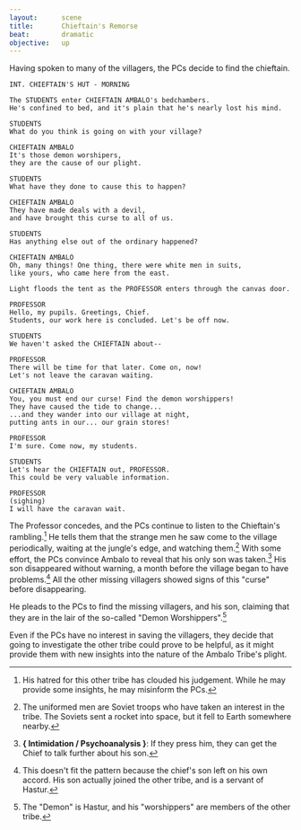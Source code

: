 ```yaml
---
layout:      scene
title:       Chieftain's Remorse
beat:        dramatic
objective:   up
---
```


Having spoken to many of the villagers, the PCs decide to find the chieftain.


~~~
INT. CHIEFTAIN'S HUT - MORNING

The STUDENTS enter CHIEFTAIN AMBALO's bedchambers.
He's confined to bed, and it's plain that he's nearly lost his mind.

STUDENTS
What do you think is going on with your village?

CHIEFTAIN AMBALO
It's those demon worshipers,
they are the cause of our plight.

STUDENTS
What have they done to cause this to happen?

CHIEFTAIN AMBALO
They have made deals with a devil,
and have brought this curse to all of us.

STUDENTS
Has anything else out of the ordinary happened?

CHIEFTAIN AMBALO
Oh, many things! One thing, there were white men in suits,
like yours, who came here from the east.

Light floods the tent as the PROFESSOR enters through the canvas door.

PROFESSOR
Hello, my pupils. Greetings, Chief.
Students, our work here is concluded. Let's be off now.

STUDENTS
We haven't asked the CHIEFTAIN about--

PROFESSOR
There will be time for that later. Come on, now!
Let's not leave the caravan waiting.

CHIEFTAIN AMBALO
You, you must end our curse! Find the demon worshippers!
They have caused the tide to change...
...and they wander into our village at night,
putting ants in our... our grain stores!

PROFESSOR
I'm sure. Come now, my students.

STUDENTS
Let's hear the CHIEFTAIN out, PROFESSOR.
This could be very valuable information.

PROFESSOR
(sighing)
I will have the caravan wait.
~~~


The Professor concedes, and the PCs continue to listen to the Chieftain's rambling.[^hate]
He tells them that the strange men he saw come to the village periodically,
waiting at the jungle's edge, and watching them.[^men]
With some effort, the PCs convince Ambalo to reveal that his only son was taken.[^spill]
His son disappeared without warning, a month before the village began to have problems.[^son]
All the other missing villagers showed signs of this "curse" before disappearing.

He pleads to the PCs to find the missing villagers, and his son,
claiming that they are in the lair of the so-called "Demon Worshippers".[^hastur]

Even if the PCs have no interest in saving the villagers,
they decide that going to investigate the other tribe could prove to be helpful,
as it might provide them with new insights into the nature of the Ambalo Tribe's plight.


[^hate]:
    His hatred for this other tribe has clouded his judgement.
    While he may provide some insights, he may misinform the PCs.

[^men]:
    The uniformed men are Soviet troops who have taken an interest in the tribe.
    The Soviets sent a rocket into space, but it fell to Earth somewhere nearby.

[^son]:
    This doesn't fit the pattern because the chief's son left on his own accord.
    His son actually joined the other tribe, and is a servant of Hastur.

[^hastur]:
    The "Demon" is Hastur, and his "worshippers" are members of the other tribe.

[^spill]:
	**{ Intimidation / Psychoanalysis }**:
	If they press him, they can get the Chief to talk further about his son.









